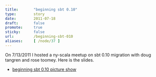 ```yaml
---
title:       "beginning sbt 0.10"
type:        story
date:        2011-07-18
draft:       false
promote:     true
sticky:      false
url:         /beginning-sbt-010
aliases:     [ /node/37 ]
---
```


On 7/13/2011 I hosted a ny-scala meetup on sbt 0.10 migration with doug tangren and rose toomey. Here is the slides.

- [beginning sbt 0.10 picture show](http://sbt010.lessis.me/)
